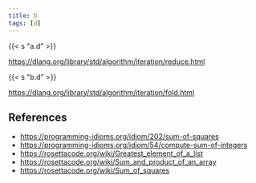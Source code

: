 ```yaml
---
title: D
tags: [d]
---
```


{{< s "a.d" >}}

<https://dlang.org/library/std/algorithm/iteration/reduce.html>

{{< s "b.d" >}}

<https://dlang.org/library/std/algorithm/iteration/fold.html>

## References

- <https://programming-idioms.org/idiom/202/sum-of-squares>
- <https://programming-idioms.org/idiom/54/compute-sum-of-integers>
- <https://rosettacode.org/wiki/Greatest_element_of_a_list>
- <https://rosettacode.org/wiki/Sum_and_product_of_an_array>
- <https://rosettacode.org/wiki/Sum_of_squares>
